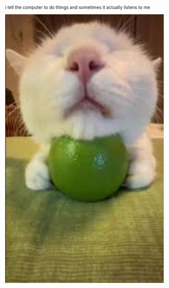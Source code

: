i tell the computer to do things and sometimes it actually listens to me
<!--START_SECTION:update_image-->
<img src=https://raw.githubusercontent.com/sneakykestrel/sneakykestrel/main/.github/images/20240113_162723.jpg height="" width="" align=left alt=kitty />
<!--END_SECTION:update_image-->

